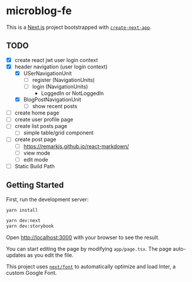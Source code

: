 # microblog-fe

This is a [Next.js](https://nextjs.org/) project bootstrapped with [`create-next-app`](https://github.com/vercel/next.js/tree/canary/packages/create-next-app).

## TODO

- [x] create react jwt user login context
- [x] header navigation  (user login context)
  - [x] USerNavigationUnit
    - [ ] register (NavigationUnits)
    - [ ] login (NavigationUnits)
      - LoggedIn or NotLoggedIn
  - [x] BlogPostNavigationUnit
    - [ ] show recent posts
- [ ] create home page
- [ ] create user profile page
- [ ] create list posts page
  - [ ] simple table/grid component
- [ ] create post page
  - [ ] https://remarkjs.github.io/react-markdown/
  - [ ] view mode
  - [ ] edit mode
- [ ] Static Build Path

## Getting Started


First, run the development server:

```bash
yarn install

yarn dev:next
yarn dev:storybook
```

Open [http://localhost:3000](http://localhost:3000) with your browser to see the result.

You can start editing the page by modifying `app/page.tsx`. The page auto-updates as you edit the file.

This project uses [`next/font`](https://nextjs.org/docs/basic-features/font-optimization) to automatically optimize and load Inter, a custom Google Font.
